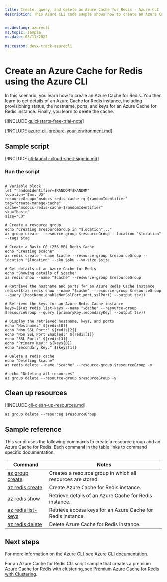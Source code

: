 ```yaml
---
title: Create, query, and delete an Azure Cache for Redis - Azure CLI
description: This Azure CLI code sample shows how to create an Azure Cache for Redis instance using the command az redis create. It then gets details of an Azure Cache for Redis instance, including provisioning status, the hostname, ports, and keys for an Azure Cache for Redis instance. Finally, it deletes the cache.


ms.devlang: azurecli
ms.topic: sample
ms.date: 03/11/2022
 
ms.custom: devx-track-azurecli
---
```


# Create an Azure Cache for Redis using the Azure CLI

In this scenario, you learn how to create an Azure Cache for Redis. You then learn to get details of an Azure Cache for Redis instance, including provisioning status, the hostname, ports, and keys for an Azure Cache for Redis instance. Finally, you learn to delete the cache.

[!INCLUDE [quickstarts-free-trial-note](~/reusable-content/ce-skilling/azure/includes/quickstarts-free-trial-note.md)]

[!INCLUDE [azure-cli-prepare-your-environment.md](~/reusable-content/azure-cli/azure-cli-prepare-your-environment.md)]

## Sample script

[!INCLUDE [cli-launch-cloud-shell-sign-in.md](~/reusable-content/ce-skilling/azure/includes/cli-launch-cloud-shell-sign-in.md)]

### Run the script

<!-- 
:::code language="azurecli" source="~/azure_cli_scripts/redis-cache/create-cache/create-manage-cache.sh" id="FullScript"::: 
This sample is broken. When it is fixed, we can fix this include.
-->

```azurecli

# Variable block
let "randomIdentifier=$RANDOM*$RANDOM"
location="East US"
resourceGroup="msdocs-redis-cache-rg-$randomIdentifier"
tag="create-manage-cache"
cache="msdocs-redis-cache-$randomIdentifier"
sku="basic"
size="C0"

# Create a resource group
echo "Creating $resourceGroup in "$location"..."
az group create --resource-group $resourceGroup --location "$location" --tags $tag

# Create a Basic C0 (256 MB) Redis Cache
echo "Creating $cache"
az redis create --name $cache --resource-group $resourceGroup --location "$location" --sku $sku --vm-size $size

# Get details of an Azure Cache for Redis
echo "Showing details of $cache"
az redis show --name "$cache" --resource-group $resourceGroup 

# Retrieve the hostname and ports for an Azure Redis Cache instance
redis=($(az redis show --name "$cache" --resource-group $resourceGroup --query [hostName,enableNonSslPort,port,sslPort] --output tsv))

# Retrieve the keys for an Azure Redis Cache instance
keys=($(az redis list-keys --name "$cache" --resource-group $resourceGroup --query [primaryKey,secondaryKey] --output tsv))

# Display the retrieved hostname, keys, and ports
echo "Hostname:" ${redis[0]}
echo "Non SSL Port:" ${redis[2]}
echo "Non SSL Port Enabled:" ${redis[1]}
echo "SSL Port:" ${redis[3]}
echo "Primary Key:" ${keys[0]}
echo "Secondary Key:" ${keys[1]}

# Delete a redis cache
echo "Deleting $cache"
az redis delete --name "$cache" --resource-group $resourceGroup -y

# echo "Deleting all resources"
az group delete --resource-group $resourceGroup -y

```

## Clean up resources

[!INCLUDE [cli-clean-up-resources.md](~/reusable-content/ce-skilling/azure/includes/cli-clean-up-resources.md)]

```azurecli
az group delete --reourceg $resourceGroup
```

## Sample reference

This script uses the following commands to create a resource group and an Azure Cache for Redis. Each command in the table links to command specific documentation.

| Command | Notes |
|---|---|
| [az group create](/cli/azure/group) | Creates a resource group in which all resources are stored. |
| [az redis create](/cli/azure/redis) | Create Azure Cache for Redis instance. |
| [az redis show](/cli/azure/redis) | Retrieve details of an Azure Cache for Redis instance. |
| [az redis list-keys](/cli/azure/redis) | Retrieve access keys for an Azure Cache for Redis instance. |
| [az redis delete](/cli/azure/redis) | Delete Azure Cache for Redis instance. |

## Next steps

For more information on the Azure CLI, see [Azure CLI documentation](/cli/azure).

For an Azure Cache for Redis CLI script sample that creates a premium Azure Cache for Redis with clustering, see [Premium Azure Cache for Redis with Clustering](create-manage-premium-cache-cluster.md).
